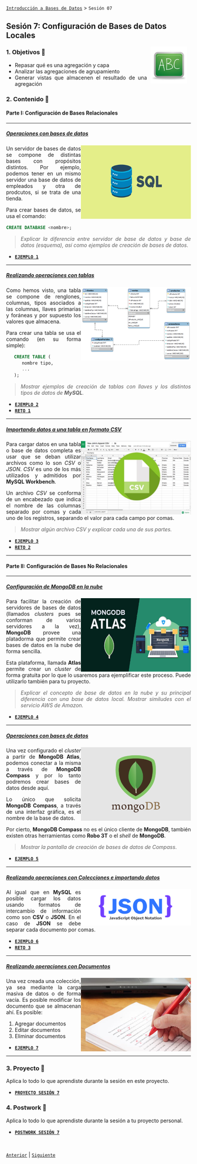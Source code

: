 [`Introducción a Bases de Datos`](../Readme.md) > `Sesión 07`

## Sesión 7: Configuración de Bases de Datos Locales

<img src="../imagenes/pizarron.png" align="right" height="100" width="100" hspace="10">
<div style="text-align: justify;">

### 1. Objetivos :dart: 

- Repasar qué es una agregación y capa
- Analizar las agregaciones de agrupamiento
- Generar vistas que almacenen el resultado de una agregación

### 2. Contenido :blue_book:

#### Parte I: Configuración de Bases Relacionales

---
##### <ins>Operaciones con bases de datos</ins>
<img src="imagenes/imagen1.png" align="right" height="200" width="300">

Un servidor de bases de datos se compone de distintas bases con propósitos distintos. Por ejemplo, podemos tener en un mismo servidor una base de datos de empleados y otra de prodcutos, si se trata de una tienda.

Para crear bases de datos, se usa el comando:

```sql
CREATE DATABASE <nombre>;
```

> *Explicar la diferencia entre servidor de base de datos y base de datos (esquema), así como ejemplos de creación de bases de datos.*

- [**`EJEMPLO 1`**](Ejemplo-01/Readme.md)

---
##### <ins>Realizando operaciones con tablas</ins>
<img src="imagenes/imagen2.png" align="right" height="200" width="300">

Como hemos visto, una tabla se compone de renglones, columnas, tipos asociados a las columnas, llaves primarias y foráneas y por supuesto los valores que almacena.

Para crear una tabla se usa el comando (en su forma simple):

```sql
   CREATE TABLE (
      nombre tipo,
      ...
   );
```

> *Mostrar ejemplos de creación de tablas con llaves y los distintos tipos de datos de __MySQL__.*

- [**`EJEMPLO 2`**](Ejemplo-02/Readme.md)
- [**`RETO 1`**](Reto-01/Readme.md)

---
##### <ins>Importando datos a una tabla en formato CSV</ins>
<img src="imagenes/imagen3.jpg" align="right" height="200" width="300">

Para cargar datos en una tabla o base de datos completa es usar que se deban utilizar archivos como lo son *CSV* o *JSON*. *CSV* es uno de los más utilizados y admitidos por __MySQL Workbench__.

Un archivo *CSV* se conforma de un encabezado que indica el nombre de las columnas separado por comas y cada uno de los registros, separando el valor para cada campo por comas. 

> *Mostrar algún archivo CSV y explicar cada una de sus partes.*

- [**`EJEMPLO 3`**](Ejemplo-03/Readme.md)
- [**`RETO 2`**](Reto-02/Readme.md)

---

#### Parte II: Configuración de Bases No Relacionales

---
##### <ins>Configuración de __MongoDB__ en la nube</ins>
<img src="imagenes/imagen4.jpg" align="right" height="200" width="300">

Para facilitar la creación de servidores de bases de datos (llamados *clusters* pues se conforman de varios servidores a la vez), __MongoDB__ provee una platadorma que permite crear bases de datos en la nube de forma sencilla. 

Esta plataforma, llamada __Atlas__ permite crear un *cluster* de forma gratuita por lo que lo usaremos para ejemplificar este proceso. Puede utilizarlo también para tu proyecto.

> *Explicar el concepto de base de datos en la nube y su principal diferencia con una base de datos local. Mostrar similudes con el servicio AWS de Amazon.*

- [**`EJEMPLO 4`**](Ejemplo-04/Readme.md)

---
##### <ins>Operaciones con bases de datos</ins>
<img src="imagenes/imagen5.png" align="right" height="200" width="300">

Una vez configurado el *cluster* a partir de __MongoDB Atlas__, podemos conectar a la misma a través de __MongoDB Compass__ y por lo tanto podremos crear bases de datos desde aquí.

Lo único que solicita __MongoDB Compass__, a través de una interfaz gráfica, es el nombre de la base de datos.

Por cierto, __MongoDB Compass__ no es el único cliente de __MongoDB__, también existen otras herramientas como __Robo 3T__ o el *shell* de __MongoDB__.

> *Mostrar la pantalla de creación de bases de datos de Compass*.

- [**`EJEMPLO 5`**](Ejemplo-05/Readme.md)

---
##### <ins>Realizando operaciones con Colecciones e importando datos</ins>
<img src="imagenes/imagen6.png" align="right" height="100" width="300">

Al igual que en __MySQL__ es posible cargar los datos usando formatos de intercambio de información como son __CSV__ o __JSON__. En el caso de __JSON__ se debe separar cada documento por comas.

- [**`EJEMPLO 6`**](Ejemplo-06/Readme.md)
- [**`RETO 3`**](Reto-03/Readme.md)

---
##### <ins>Realizando operaciones con Documentos</ins>
<img src="imagenes/imagen7.jpg" align="right" height="200" width="300">

Una vez creada una colección, ya sea mediante la carga masiva de datos o de forma vacía. Es posible modificar los documento que se almacenan ahí. Es posible:

1. Agregar documentos
1. Editar documentos
1. Eliminar documentos

- [**`EJEMPLO 7`**](Ejemplo-07/Readme.md)

---

### 3. Proyecto :hammer:

Aplica lo todo lo que aprendiste durante la sesión en este proyecto. 

- [**`PROYECTO SESIÓN 7`**](Proyecto/Readme.md)

### 4. Postwork :memo:
Aplica lo todo lo que aprendiste durante la sesión a tu proyecto personal.

- [**`POSTWORK SESIÓN 7`**](Postwork/Readme.md)

</br>

[`Anterior`](../Sesion-06/Readme.md) | [`Siguiente`](../Sesion-08/Readme.md)

</div>   
